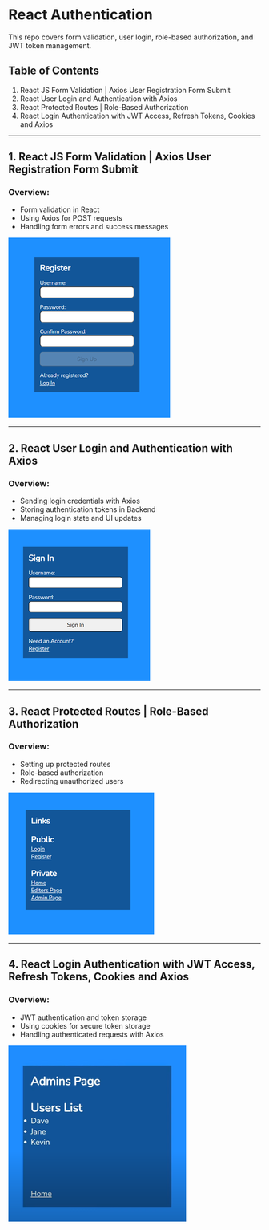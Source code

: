 # React Authentication

This repo covers form validation, user login, role-based authorization, and JWT token management.

## Table of Contents

1. React JS Form Validation | Axios User Registration Form Submit
2. React User Login and Authentication with Axios
3. React Protected Routes | Role-Based Authorization
4. React Login Authentication with JWT Access, Refresh Tokens, Cookies and Axios

---

## 1. React JS Form Validation | Axios User Registration Form Submit

### Overview:

- Form validation in React
- Using Axios for POST requests
- Handling form errors and success messages

![React Form Validation](src/assets/Register.png)

---

## 2. React User Login and Authentication with Axios

### Overview:

- Sending login credentials with Axios
- Storing authentication tokens in Backend
- Managing login state and UI updates

![React User Login](src/assets/Login.png)

---

## 3. React Protected Routes | Role-Based Authorization

### Overview:

- Setting up protected routes
- Role-based authorization
- Redirecting unauthorized users

![React Protected Routes](src/assets/LinkPage.png)

---

## 4. React Login Authentication with JWT Access, Refresh Tokens, Cookies and Axios

### Overview:

- JWT authentication and token storage
- Using cookies for secure token storage
- Handling authenticated requests with Axios

![React JWT Authentication](src/assets/AdminPage.png)
